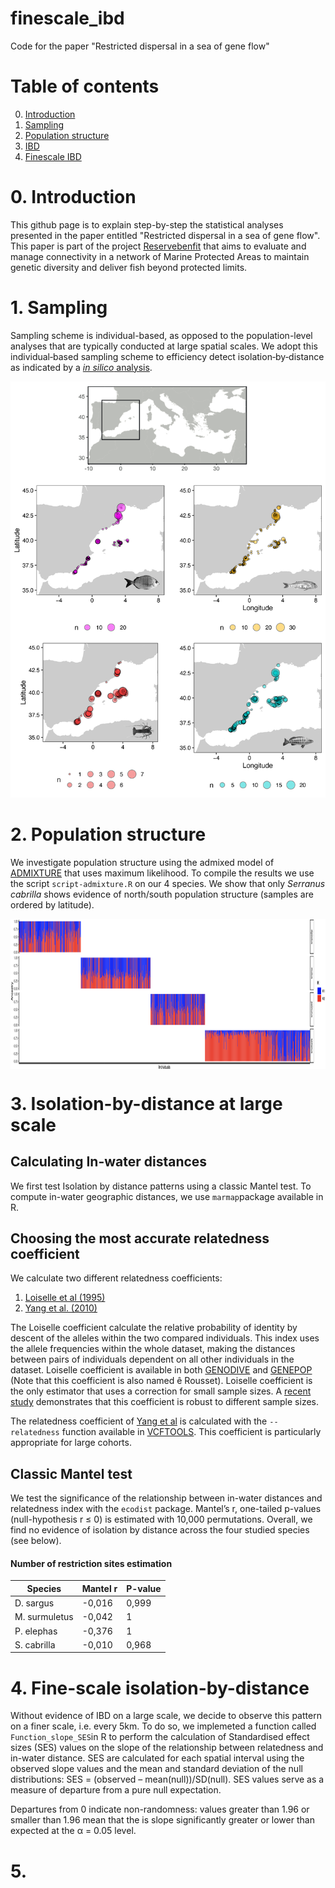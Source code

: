 # finescale_ibd
Code for the paper "Restricted dispersal in a sea of gene flow"

# Table of contents

0. [Introduction](#0-introduction)
1. [Sampling](#1-installation)
2. [Population structure](#2-ibd)
3. [IBD](#3-ibd)
4. [Finescale IBD](#4-finescale_ibd)

# 0. Introduction

This github page is to explain step-by-step the statistical analyses presented in the paper entitled "Restricted dispersal in a sea of gene flow".
This paper is part of the project [Reservebenfit](https://www.biodiversa.org/1023) that aims to evaluate and manage connectivity in a network of Marine Protected Areas to maintain genetic diversity and deliver fish beyond protected limits.

# 1. Sampling

Sampling scheme is individual-based, as opposed to the population-level analyses that are typically conducted at large spatial scales.
We adopt this individual‐based sampling scheme to efficiency detect isolation‐by‐distance as indicated by a [*in silico* analysis](https://onlinelibrary.wiley.com/doi/full/10.1111/mec.12499).

![Individual sampling scheme of reserevbenefit](01-sampling/sampling.png)

# 2. Population structure

We investigate population structure using the admixed model of [ADMIXTURE](https://pubmed.ncbi.nlm.nih.gov/19648217/) that uses maximum likelihood.
To compile the results we use the script `script-admixture.R` on our 4 species.
We show that only *Serranus cabrilla* shows evidence of north/south population structure (samples are ordered by latitude).

<img align="center" height="240" src="02-population_structure/admixture.png"></img>

# 3. Isolation-by-distance at large scale

## Calculating In-water distances

We first test Isolation by distance patterns using a classic Mantel test.
To compute in-water geographic distances, we use `marmap`package available in R.

## Choosing the most accurate relatedness coefficient

We calculate two different relatedness coefficients: 
1. [Loiselle et al (1995)](https://bsapubs.onlinelibrary.wiley.com/doi/abs/10.1002/j.1537-2197.1995.tb12679.x)
2. [Yang et al. (2010)](https://www.ncbi.nlm.nih.gov/pmc/articles/PMC3232052/)

The Loiselle coefficient calculate the relative probability of identity by descent of the alleles within the two compared individuals. 
This index uses the allele frequencies within the whole dataset, making the distances between pairs of individuals dependent on all other individuals in the dataset.
Loiselle coefficient is available in both [GENODIVE](https://www.bentleydrummer.nl/software/software/GenoDive.html) and [GENEPOP](https://kimura.univ-montp2.fr/~rousset/Genepop4.7.pdf) 
(Note that this coefficient is also named ê Rousset).
Loiselle coefficient is the only estimator that uses a correction for small sample sizes.
A [recent study](https://www.nature.com/articles/hdy201752) demonstrates that this coefficient is robust to different sample sizes.

The relatedness coefficient of [Yang et al](https://www.nature.com/articles/ng.608) is calculated with the `--relatedness` function available in [VCFTOOLS](http://vcftools.sourceforge.net). 
This coefficient is particularly appropriate for large cohorts. 

## Classic Mantel test

We test the significance of the relationship between in-water distances and relatedness index with the `ecodist` package.
Mantel’s r, one-tailed p-values (null-hypothesis r ≤ 0) is estimated with 10,000 permutations.
Overall, we find no evidence of isolation by distance across the four studied species (see below).

#### Number of restriction sites estimation

| Species | Mantel r | P-value |
|--------|--------------------------------------------------|-------------|
| D. sargus | -0,016 | 0,999 | 
| M. surmuletus | -0,042 | 1 |
| P. elephas | -0,376 | 1 |
| S. cabrilla | -0,010 | 0,968 |

# 4. Fine-scale isolation-by-distance

Without evidence of IBD on a large scale, we decide to observe this pattern on a finer scale, i.e. every 5km.
To do so, we implemeted a function called `Function_slope_SES`in R to perform the calculation of Standardised effect sizes (SES) values on the slope of the relationship between relatedness and in-water distance.
SES are calculated for each spatial interval using the observed slope values and the mean and standard deviation of the null distributions: SES = (observed – mean(null))/SD(null). 
SES values serve as a measure of departure from a pure null expectation. 


Departures from 0 indicate non-randomness: values greater than 1.96 or smaller than 1.96 mean that the is slope significantly greater or lower than expected at the α = 0.05 level.
# 5. 
